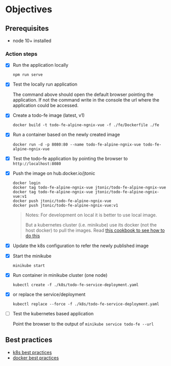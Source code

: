 # Objectives

## Prerequisites

- node 10+ installed

### Action steps

- [x] Run the application locally

    `npm run serve`

- [x] Test the locally run application

    The command above should open the default browser pointing the application.
    If not the command write in the console the url where the application could be accessed.

- [x] Create a todo-fe image (latest, v1)

    `docker build -t todo-fe-alpine-ngnix-vue -f ./fe/Dockerfile ./fe`

- [x] Run a container based on the newly created image

    `docker run -d -p 8080:80 --name todo-fe-alpine-ngnix-vue todo-fe-alpine-ngnix-vue`

- [x] Test the todo-fe application by pointing the browser to `http://localhost:8080`

- [x] Push the image on hub.docker.io/jtonic

  ```shell script
  docker login
  docker tag todo-fe-alpine-ngnix-vue jtonic/todo-fe-alpine-ngnix-vue
  docker tag todo-fe-alpine-ngnix-vue jtonic/todo-fe-alpine-ngnix-vue:v1
  docker push jtonic/todo-fe-alpine-ngnix-vue
  docker push jtonic/todo-fe-alpine-ngnix-vue:v1
  ```

  > Notes: For development on local it is better to use local image.
  >
  > But a kubernetes cluster (i.e. minikube) use its docker (not the host docker) to pull the images.
  > Read [this cookbook to see how to do this](../docs/cookbooks/cloud.md#recipe-1)

- [x] Update the k8s configuration to refer the newly published image

- [x] Start the minikube

    `minikube start`

- [x] Run container in minikube cluster (one node)

    `kubectl create -f ./k8s/todo-fe-service-deployment.yaml`

- [x] or replace the service/deployment

    `kubectl replace --force -f ./k8s/todo-fe-service-deployment.yaml`

- [ ] Test the kubernetes based application

    Point the browser to the output of `minikube service todo-fe --url`

## Best practices

- [k8s best practices](../docs/best_practices/k8s-bp.md)
- [docker best practices](../docs/best_practices/docker-bp.md)
